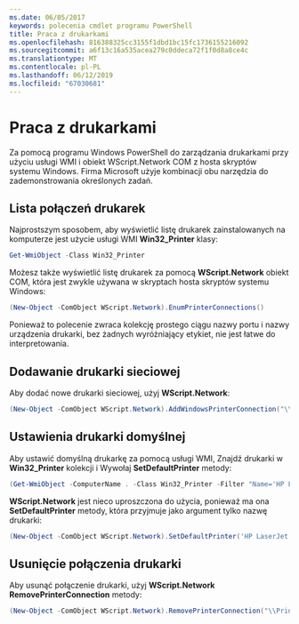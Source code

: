 ```yaml
---
ms.date: 06/05/2017
keywords: polecenia cmdlet programu PowerShell
title: Praca z drukarkami
ms.openlocfilehash: 816388325cc3155f1dbd1bc15fc1736155216092
ms.sourcegitcommit: a6f13c16a535acea279c0ddeca72f1f0d8a8ce4c
ms.translationtype: MT
ms.contentlocale: pl-PL
ms.lasthandoff: 06/12/2019
ms.locfileid: "67030681"
---
```

# <a name="working-with-printers"></a>Praca z drukarkami

Za pomocą programu Windows PowerShell do zarządzania drukarkami przy użyciu usługi WMI i obiekt WScript.Network COM z hosta skryptów systemu Windows. Firma Microsoft użyje kombinacji obu narzędzia do zademonstrowania określonych zadań.

## <a name="listing-printer-connections"></a>Lista połączeń drukarek

Najprostszym sposobem, aby wyświetlić listę drukarek zainstalowanych na komputerze jest użycie usługi WMI **Win32_Printer** klasy:

```powershell
Get-WmiObject -Class Win32_Printer
```

Możesz także wyświetlić listę drukarek za pomocą **WScript.Network** obiekt COM, która jest zwykle używana w skryptach hosta skryptów systemu Windows:

```powershell
(New-Object -ComObject WScript.Network).EnumPrinterConnections()
```

Ponieważ to polecenie zwraca kolekcję prostego ciągu nazwy portu i nazwy urządzenia drukarki, bez żadnych wyróżniający etykiet, nie jest łatwe do interpretowania.

## <a name="adding-a-network-printer"></a>Dodawanie drukarki sieciowej

Aby dodać nowe drukarki sieciowej, użyj **WScript.Network**:

```powershell
(New-Object -ComObject WScript.Network).AddWindowsPrinterConnection("\\Printserver01\Xerox5")
```

## <a name="setting-a-default-printer"></a>Ustawienia drukarki domyślnej

Aby ustawić domyślną drukarkę za pomocą usługi WMI, Znajdź drukarki w **Win32_Printer** kolekcji i Wywołaj **SetDefaultPrinter** metody:

```powershell
(Get-WmiObject -ComputerName . -Class Win32_Printer -Filter "Name='HP LaserJet 5Si'").SetDefaultPrinter()
```

**WScript.Network** jest nieco uproszczona do użycia, ponieważ ma ona **SetDefaultPrinter** metody, która przyjmuje jako argument tylko nazwę drukarki:

```powershell
(New-Object -ComObject WScript.Network).SetDefaultPrinter('HP LaserJet 5Si')
```

## <a name="removing-a-printer-connection"></a>Usunięcie połączenia drukarki

Aby usunąć połączenie drukarki, użyj **WScript.Network RemovePrinterConnection** metody:

```powershell
(New-Object -ComObject WScript.Network).RemovePrinterConnection("\\Printserver01\Xerox5")
```
